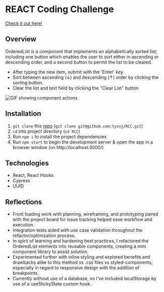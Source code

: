 # REACT Coding Challenge

<a href="https://tmcnutt-veritone.surge.sh/" target="_blank">Check it out here!</a>

## Overview

OrderedList is a component that implements an alphabetically sorted list; including one button which enables the user to sort either in ascending or descending order, and a second button to permit the list to be cleared.

- After typing the new item, submit with the 'Enter' key.
- Sort between ascending (↓) and descending (↑) order by clicking the sorting button.
- Clear the list and text field by clicking the "Clear List" button

![GIF showing component actions](./docs/RCC.gif)


## Installation

1. `git clone` this [repo](https://github.com/tysnj/RCC) (`git clone git@github.com:tysnj/RCC.git`)
2. `cd` into project directory (`cd RCC`)
3. Run `npm i` to install the project dependencies
4. Run `npm start` to begin the development server & open the app in a browser window (on http://localhost:3000/)


## Technologies

- React, React Hooks
- Cypress
- UUID


## Reflections

- Front loading work with planning, wireframing, and prototyping paired with the project board for issue tracking helped ease workflow and execution.
- Integration tests aided with use case validation throughout the refactor/optimization process.
- In spirit of learning and hardening best practices, I refactored the OrderedList elements into reusable components; creating a mini component library to assist solution.
- Experimented further with inline styling and explored benefits and drawbacks alike to this method vs .css files vs styled-components; especially in regard to responsive design with the addition of breakpoints.
- Currently without use of a database, so I've included localStorage by use of a useStickyState custom hook.
